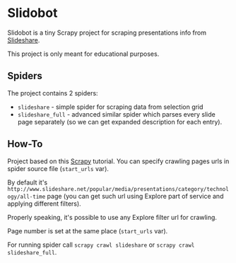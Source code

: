Slidobot
======

Slidobot is a tiny Scrapy project for scraping presentations info from [Slideshare](www.slideshare.net).

This project is only meant for educational purposes.

Spiders
-----
The project contains 2 spiders:
- `slideshare` - simple spider for scraping data from selection grid
- `slideshare_full` - advanced similar spider which parses every slide page separately (so we can get expanded description for each entry).

How-To
-----
Project based on this [Scrapy](http://doc.scrapy.org/en/latest/intro/tutorial.html) tutorial.
You can specify crawling pages urls in spider source file (`start_urls` var).

By default it's `http://www.slideshare.net/popular/media/presentations/category/technology/all-time` page
(you can get such url using Explore part of service and applying different filters).

Properly speaking, it's possible to use any Explore filter url for crawling.

Page number is set at the same place (`start_urls` var).

For running spider call `scrapy crawl slideshare` or `scrapy crawl slideshare_full`.
